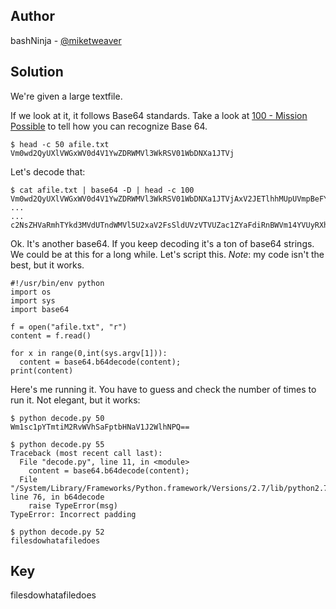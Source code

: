 ## Author
bashNinja - [@miketweaver](https://twitter.com/miketweaver)

## Solution
We're given a large textfile. 

If we look at it, it follows Base64 standards. Take a look at [100 - Mission Possible](https://github.com/miketweaver/bsidesslc-hacker-challenges-2017/blob/master/crypto_in_the_house/100_mission_possible/solution.md#solution) to tell how you can recognize Base 64.

```
$ head -c 50 afile.txt
Vm0wd2QyUXlVWGxWV0d4V1YwZDRWMVl3WkRSV01WbDNXa1JTVj
```

Let's decode that:
```
$ cat afile.txt | base64 -D | head -c 100
Vm0wd2QyUXlVWGxWV0d4V1YwZDRWMVl3WkRSV01WbDNXa1JTVjAxV2JETlhhMUpUVmpBeFYySkVUbGhoTVVwVVZtcEJlRll5U2tW
...
...
c2NsZHVaRmhTYkd3MVdUTndWMVl5U2xaV2FsSldUVzVTVUZac1ZYaFdiRnBWVm14YVUyRXhWVEZXVlZwR1QxWkNVbEJVTUQwPQ==
```

Ok. It's another base64. If you keep decoding it's a ton of base64 strings. We could be at this for a long while. Let's script this.
_Note_: my code isn't the best, but it works.
```
#!/usr/bin/env python
import os
import sys
import base64

f = open("afile.txt", "r")
content = f.read()

for x in range(0,int(sys.argv[1])):
  content = base64.b64decode(content);
print(content)
```
Here's me running it. You have to guess and check the number of times to run it. Not elegant, but it works:
```
$ python decode.py 50
Wm1sc1pYTmtiM2RvWVhSaFptbHNaV1J2WlhNPQ==

$ python decode.py 55
Traceback (most recent call last):
  File "decode.py", line 11, in <module>
    content = base64.b64decode(content);
  File "/System/Library/Frameworks/Python.framework/Versions/2.7/lib/python2.7/base64.py", line 76, in b64decode
    raise TypeError(msg)
TypeError: Incorrect padding

$ python decode.py 52
filesdowhatafiledoes
```
## Key
filesdowhatafiledoes
